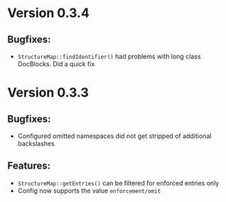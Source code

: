 # Version 0.3.4

## Bugfixes:

* `StructureMap::findIdentifier()` had problems with long class DocBlocks. Did a quick fix


# Version 0.3.3

## Bugfixes:

* Configured omitted namespaces did not get stripped of additional backslashes

## Features:

* `StructureMap::getEntries()` can be filtered for enforced entries only
* Config now supports the value `enforcement/omit`